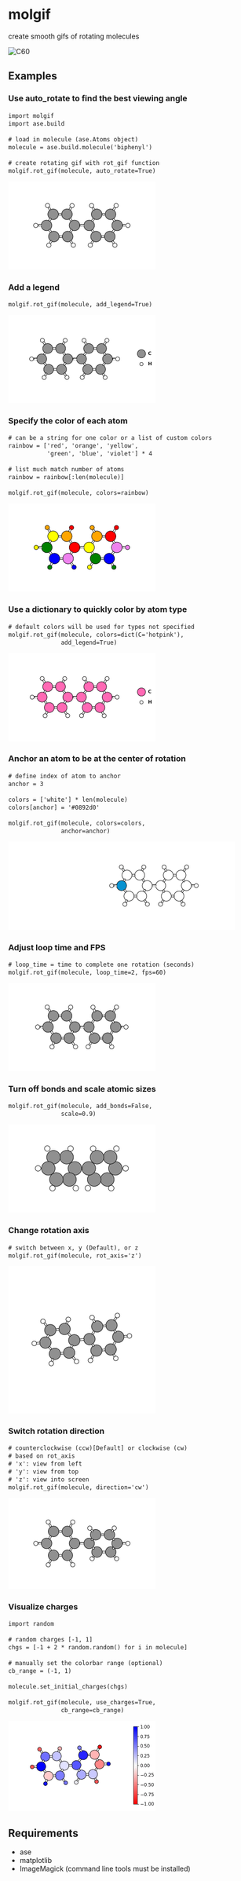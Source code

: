 # molgif

create smooth gifs of rotating molecules

![C60](gifs/C60.gif)

## Examples

### Use auto_rotate to find the best viewing angle

    import molgif
    import ase.build

    # load in molecule (ase.Atoms object)
    molecule = ase.build.molecule('biphenyl')

    # create rotating gif with rot_gif function
    molgif.rot_gif(molecule, auto_rotate=True)

![biphenyl](gifs/biphenyl.gif)

### Add a legend

    molgif.rot_gif(molecule, add_legend=True)

![biphenyl-legend](gifs/biphenyl-legend.gif)

### Specify the color of each atom

    # can be a string for one color or a list of custom colors
    rainbow = ['red', 'orange', 'yellow',
               'green', 'blue', 'violet'] * 4

    # list much match number of atoms
    rainbow = rainbow[:len(molecule)]

    molgif.rot_gif(molecule, colors=rainbow)

![biphenyl-rainbow](gifs/biphenyl-rainbow.gif)

### Use a dictionary to quickly color by atom type

    # default colors will be used for types not specified
    molgif.rot_gif(molecule, colors=dict(C='hotpink'),
                   add_legend=True)

![biphenyl-hotpink](gifs/biphenyl-hotpink.gif)

### Anchor an atom to be at the center of rotation

    # define index of atom to anchor
    anchor = 3

    colors = ['white'] * len(molecule)
    colors[anchor] = '#0892d0'

    molgif.rot_gif(molecule, colors=colors,
                   anchor=anchor)

![biphenyl-anchor](gifs/biphenyl-anchor.gif)

### Adjust loop time and FPS

    # loop_time = time to complete one rotation (seconds)
    molgif.rot_gif(molecule, loop_time=2, fps=60)

![biphenyl-2s-looptime](gifs/biphenyl-2s-looptime.gif)

### Turn off bonds and scale atomic sizes

    molgif.rot_gif(molecule, add_bonds=False,
                   scale=0.9)

![biphenyl-no-bonds](gifs/biphenyl-no-bonds.gif)

### Change rotation axis

    # switch between x, y (Default), or z
    molgif.rot_gif(molecule, rot_axis='z')

![biphenyl-rotz](gifs/biphenyl-rotz.gif)

### Switch rotation direction

    # counterclockwise (ccw)[Default] or clockwise (cw)
    # based on rot_axis
    # 'x': view from left
    # 'y': view from top
    # 'z': view into screen
    molgif.rot_gif(molecule, direction='cw')

![biphenyl-cw](gifs/biphenyl-cw.gif)

### Visualize charges

    import random

    # random charges [-1, 1]
    chgs = [-1 + 2 * random.random() for i in molecule]

    # manually set the colorbar range (optional)
    cb_range = (-1, 1)

    molecule.set_initial_charges(chgs)

    molgif.rot_gif(molecule, use_charges=True,
                   cb_range=cb_range)

![biphenyl-charges](gifs/biphenyl-charges.gif)

## Requirements

- ase
- matplotlib
- ImageMagick (command line tools must be installed)
